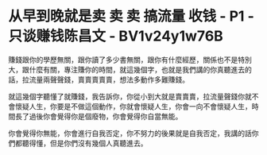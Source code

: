 # 从早到晚就是卖 卖 卖 搞流量 收钱 - P1 - 只谈赚钱陈昌文 - BV1v24y1w76B

賺錢跟你的學歷無關，跟你讀了多少書無關，跟你有什麼經歷，關係也不是特別大，跟什麼有關，專注賺你的時間，就這幾個字，也就是我們講的你真聽進去的話，拉流量兩聲聲錢，賣賣賣賣賣，想法多動作多難賺錢。

就這幾個字聽懂了就賺錢，我告訴你，你從小到大就是賣賣賣，拉流量聲錢你就不會懷疑人生，你要是不做這個動作，你就會懷疑人生，你會一向不會懷疑人生，時間長了過後你會覺得你是個廢物，你會覺得你自當無能。

你會覺得你無能，你會進行自我否定，你不努力的後果就是自我否定，我講的話你們都聽得懂，但是你們沒有幾個人真聽進去。

